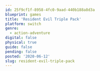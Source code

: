 ```yaml
---
id: 25f9cf1f-8958-4fc0-9aad-440b188a8d3a
blueprint: games
title: 'Resident Evil Triple Pack'
platform: switch
genre:
  - action-adventure
digital: false
physical: true
guide: false
pending: false
posted: '2020-06-12'
slug: resident-evil-triple-pack
---
```

